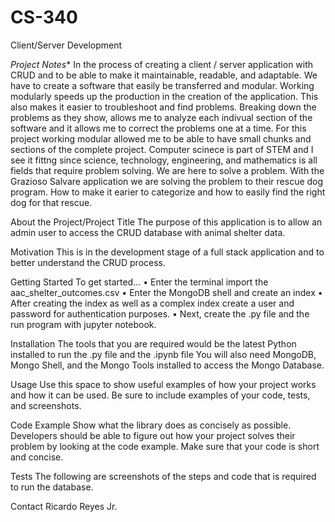 # CS-340
Client/Server Development

*Project Notes**
In the process of creating a client / server application with CRUD and to be able to make it maintainable, readable, and adaptable. We have to create a software that easily be transferred and modular. Working modularly speeds up the production in the creation of the application. This also makes it easier to troubleshoot and find problems. Breaking down the problems as they show, allows me to analyze each indivual section of the software and it allows me to correct the problems one at a time. For this project working modular allowed me to be able to have small chunks and sections of the complete project. Computer scinece is part of STEM and I see it fittng since science, technology, engineering, and mathematics is all fields that require problem solving. We are here to solve a problem. With the Grazioso Salvare application we are solving the problem to their rescue dog program. How to make it earier to categorize and how to easily find the right dog for that rescue.

About the Project/Project Title
The purpose of this application is to allow an admin user to access the CRUD database with animal shelter data.

Motivation
This is in the development stage of a full stack application and to better understand the CRUD process.

Getting Started
To get started…
•	Enter the terminal import the aac_shelter_outcomes.csv 
•	Enter the MongoDB shell and create an index
•	After creating the index as well as a complex index create a user and password for authentication purposes.
•	Next, create the .py file and the run program with jupyter notebook.

Installation
The tools that you are required would be the latest Python installed to run the .py file and the .ipynb file
You will also need MongoDB, Mongo Shell, and the Mongo Tools installed to access the Mongo Database.

Usage
Use this space to show useful examples of how your project works and how it can be used. Be sure to include examples of your code, tests, and screenshots.

Code Example
Show what the library does as concisely as possible. Developers should be able to figure out how your project solves their problem by looking at the code example. Make sure that your code is short and concise.

Tests
The following are screenshots of the steps and code that is required to run the database.

Contact
Ricardo Reyes Jr.

